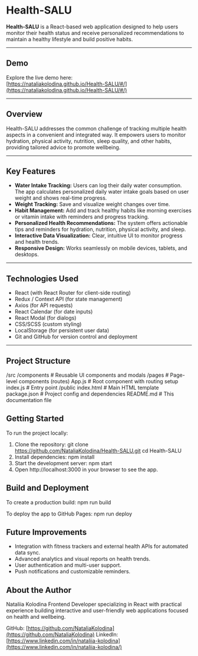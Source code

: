 # Health-SALU

**Health-SALU** is a React-based web application designed to help users monitor their health status and receive personalized recommendations to maintain a healthy lifestyle and build positive habits.

---

## Demo

Explore the live demo here:  
[https://nataliakolodina.github.io/Health-SALU/#/](https://nataliakolodina.github.io/Health-SALU/#/)

---

## Overview

Health-SALU addresses the common challenge of tracking multiple health aspects in a convenient and integrated way. It empowers users to monitor hydration, physical activity, nutrition, sleep quality, and other habits, providing tailored advice to promote wellbeing.

---

## Key Features

- **Water Intake Tracking:** Users can log their daily water consumption. The app calculates personalized daily water intake goals based on user weight and shows real-time progress.
- **Weight Tracking:** Save and visualize weight changes over time.
- **Habit Management:** Add and track healthy habits like morning exercises or vitamin intake with reminders and progress tracking.
- **Personalized Health Recommendations:** The system offers actionable tips and reminders for hydration, nutrition, physical activity, and sleep.
- **Interactive Data Visualization:** Clear, intuitive UI to monitor progress and health trends.
- **Responsive Design:** Works seamlessly on mobile devices, tablets, and desktops.

---

## Technologies Used

- React (with React Router for client-side routing)
- Redux / Context API (for state management)
- Axios (for API requests)
- React Calendar (for date inputs)
- React Modal (for dialogs)
- CSS/SCSS (custom styling)
- LocalStorage (for persistent user data)
- Git and GitHub for version control and deployment

---

## Project Structure
/src
/components # Reusable UI components and modals
/pages # Page-level components (routes)
App.js # Root component with routing setup
index.js # Entry point
/public
index.html # Main HTML template
package.json # Project config and dependencies
README.md # This documentation file

## Getting Started

To run the project locally:

1. Clone the repository:
    git clone https://github.com/NataliaKolodina/Health-SALU.git
    cd Health-SALU
2. Install dependencies:
    npm install
3. Start the development server:
    npm start
4. Open http://localhost:3000 in your browser to see the app.

## Build and Deployment

To create a production build:
npm run build

To deploy the app to GitHub Pages:
npm run deploy

## Future Improvements

- Integration with fitness trackers and external health APIs for automated data sync.
- Advanced analytics and visual reports on health trends.
- User authentication and multi-user support.
- Push notifications and customizable reminders.

## About the Author

Nataliia Kolodina
Frontend Developer specializing in React with practical experience building interactive and user-friendly web applications focused on health and wellbeing.

GitHub: [https://github.com/NataliaKolodina](https://github.com/NataliaKolodina)
LinkedIn: [https://www.linkedin.com/in/nataliia-kolodina](https://www.linkedin.com/in/nataliia-kolodina/)
